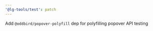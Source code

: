 ```yaml
---
'@lg-tools/test': patch
---
```


Add `@oddbird/popover-polyfill` dep for polyfilling popover API testing
